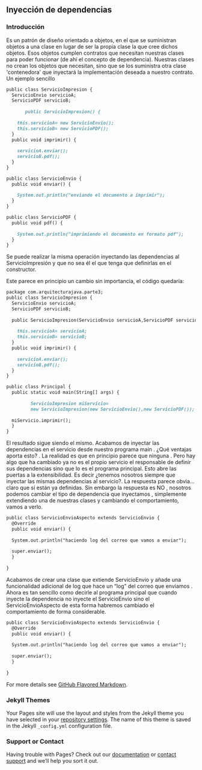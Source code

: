 ## Inyección de dependencias
### Introducción

  Es un patrón de diseño orientado a objetos, en el que se suministran objetos a una clase en lugar de ser la propia clase la que cree dichos objetos. Esos objetos cumplen contratos que necesitan nuestras clases para poder funcionar (de ahí el concepto de dependencia). Nuestras clases no crean los objetos que necesitan, sino que se los suministra otra clase 'contenedora' que inyectará la implementación deseada a nuestro contrato.
  Un ejemplo sencillo

```markdown
public class ServicioImpresion {
  ServicioEnvio servicioA;
  ServicioPDF servicioB;
  
       public ServicioImpresion() {
    
    this.servicioA= new ServicioEnvio();
    this.servicioB= new ServicioPDF();
  }
  public void imprimir() {
    
    servicioA.enviar();
    servicioB.pdf();
  }
}
```
```markdown
public class ServicioEnvio {
  public void enviar() {
    
    System.out.println("enviando el documento a imprimir");
  }
}
```
```markdown
public class ServicioPDF {
  public void pdf() {
    
    System.out.println("imprimiendo el documento en formato pdf");
  }
}
```
Se puede realizar la misma operación inyectando las dependencias al ServicioImpresión y que no sea él el que tenga que definirlas en el constructor.

Este parece en principio un cambio sin importancia, el código quedaría:
```markdown
package com.arquitecturajava.parte3;
public class ServicioImpresion {
  ServicioEnvio servicioA;
  ServicioPDF servicioB;
  
  public ServicioImpresion(ServicioEnvio servicioA,ServicioPDF servicioB) {
    
    this.servicioA= servicioA;
    this.servicioB= servicioB;
  }
  public void imprimir() {
    
    servicioA.enviar();
    servicioB.pdf();
  }
}
```
```markdown
public class Principal {
  public static void main(String[] args) {
  
         ServicioImpresion miServicio=
         new ServicioImpresion(new ServicioEnvio(),new ServicioPDF());
    
  miServicio.imprimir();
  }
}
```
El resultado sigue siendo el mismo. Acabamos de inyectar las dependencias en el servicio desde nuestro programa main . ¿Qué ventajas aporta esto? . La realidad es que en principio parece que ninguna . Pero hay algo que ha cambiado ya no es el propio servicio el responsable de definir sus dependencias sino que lo es el programa principal.  Esto abre las puertas a la extensibilidad. Es decir ¿tenemos nosotros siempre que inyectar las mismas dependencias al servicio?. La respuesta parece obvia… claro que sí están ya definidas. Sin embargo la respuesta es NO , nosotros podemos cambiar el tipo de dependencia que inyectamos , simplemente extendiendo una de nuestras clases y cambiando el comportamiento, vamos a verlo.
```markdown
public class ServicioEnvioAspecto extends ServicioEnvio {
  @Override
  public void enviar() {
    
  System.out.println("haciendo log del correo que vamos a enviar");
    
  super.enviar();
  }
  
}
```
Acabamos de crear una clase que extiende ServicioEnvio y añade una funcionalidad adicional de log que hace un “log” del correo que enviamos . Ahora es tan sencillo como decirle al programa principal que cuando inyecte la dependencia no inyecte el ServicioEnvio sino el ServicioEnvioAspecto de esta forma habremos cambiado el comportamiento de forma considerable.
```markdown
public class ServicioEnvioAspecto extends ServicioEnvio {
  @Override
  public void enviar() {
    
  System.out.println("haciendo log del correo que vamos a enviar");
    
  super.enviar();
  }
  
}
```
For more details see [GitHub Flavored Markdown](https://guides.github.com/features/mastering-markdown/).

### Jekyll Themes

Your Pages site will use the layout and styles from the Jekyll theme you have selected in your [repository settings](https://github.com/ZoraidaRiosAjdie/Inyecci-n-de-dependencias/settings). The name of this theme is saved in the Jekyll `_config.yml` configuration file.

### Support or Contact

Having trouble with Pages? Check out our [documentation](https://help.github.com/categories/github-pages-basics/) or [contact support](https://github.com/contact) and we’ll help you sort it out.
